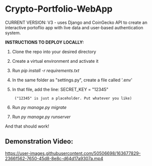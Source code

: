 # Crypto-Portfolio-WebApp
CURRENT VERSION: V3 - uses Django and CoinGecko API to create an interactive portoflio app with live data and user-based authentication system.

**INSTRUCTIONS TO DEPLOY LOCALLY:**
1. Clone the repo into your desired directory
2. Create a virtual environment and activate it
3. Run _pip install -r requirements.txt_
4. In the same folder as "settings.py", create a file called '.env' 
5. In that file, add the line:
        SECRET_KEY = "12345"
        
        ("12345" is just a placeholder. Put whatever you like)
6. Run _py manage.py migrate_
7. Run _py manage.py runserver_
  
  And that should work!



<h2>Demonstration Video:</h2>

https://user-images.githubusercontent.com/50506698/163677829-2366f562-7650-45d8-8e8c-d64d17a9307a.mp4

